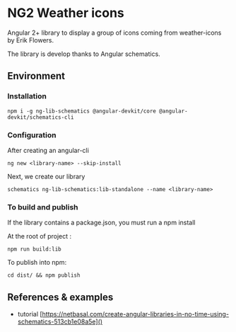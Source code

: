 # NG2 Weather icons

Angular 2+ library to display a group of icons coming from weather-icons by Erik Flowers.

The library is develop thanks to Angular schematics.

## Environment

### Installation

```shell
npm i -g ng-lib-schematics @angular-devkit/core @angular-devkit/schematics-cli

```

### Configuration

After creating an angular-cli

```shell
ng new <library-name> --skip-install
```

Next, we create our library

```shell
schematics ng-lib-schematics:lib-standalone --name <library-name>
```

### To build and publish

If the library contains a package.json, you must run a npm install

At the root of project :

```shell
npm run build:lib
```

To publish into npm:

```shell
cd dist/ && npm publish
```

## References & examples

* tutorial [https://netbasal.com/create-angular-libraries-in-no-time-using-schematics-513cb1e08a5e]()